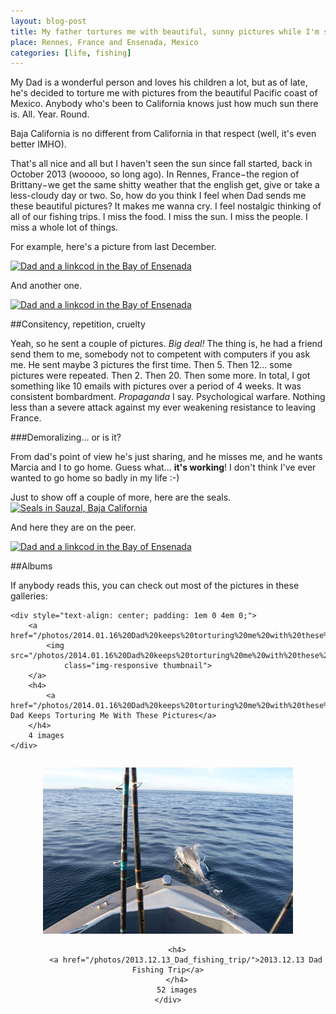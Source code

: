 ```yaml
---
layout: blog-post
title: My father tortures me with beautiful, sunny pictures while I'm stuck in the rain
place: Rennes, France and Ensenada, Mexico
categories: [life, fishing]
---
```


My Dad is a wonderful person and loves his children a lot, but as of late, he's decided to torture me with pictures from the beautiful Pacific coast of Mexico. Anybody who's been to California knows just how much sun there is. All. Year. Round.

Baja California is no different from California in that respect (well, it's even better IMHO).

That's all nice and all but I haven't seen the sun since fall started, back in October 2013 (wooooo, so long ago). In Rennes, France−the region of Brittany−we get the same shitty weather that the english get, give or take a less-cloudy day or two. So, how do you think I feel when Dad sends me these beautiful pictures? It makes me wanna cry. I feel nostalgic thinking of all of our fishing trips. I miss the food. I miss the sun. I miss the people. I miss a whole lot of things.

For example, here's a picture from last December.

<a      href=http://localhost:4000/photos/2013.12.13_Dad_fishing_trip/DSC_5013.JPG >
<img    class="img-responsive" 
        alt="Dad and a linkcod in the Bay of Ensenada" 
        src=http://localhost:4000/photos/2013.12.13_Dad_fishing_trip/DSC_5013.JPG>
</a>

<!--more-->

And another one.

<a href=http://localhost:4000/photos/2013.12.13_Dad_fishing_trip/DSC_4995.JPG ><img class="img-responsive" alt="Dad and a linkcod in the Bay of Ensenada" src=http://localhost:4000/photos/2013.12.13_Dad_fishing_trip/DSC_4995.JPG>
</a>

##Consitency, repetition, cruelty

Yeah, so he sent a couple of pictures. *Big deal!* The thing is, he had a friend send them to me, somebody not to competent with computers if you ask me. He sent maybe 3 pictures the first time. Then 5. Then 12... some pictures were repeated. Then 2. Then 20. Then some more. In total, I got something like 10 emails with pictures over a period of 4 weeks. It was consistent bombardment. *Propaganda* I say. Psychological warfare. Nothing less than a severe attack against my ever weakening resistance to leaving France.


###Demoralizing... or is it?

From dad's point of view he's just sharing, and he misses me, and he wants Marcia and I to go home. Guess what... **it's working**! I don't think I've ever wanted to go home so badly in my life :-)

Just to show off a couple of more, here are the seals.
<a href=http://localhost:4000/photos/2013.12.13_Dad_fishing_trip/DSC_5027.JPG ><img class="img-responsive" alt="Seals in Sauzal, Baja California" src=http://localhost:4000/photos/2013.12.13_Dad_fishing_trip/DSC_5027.JPG>
</a>

And here they are on the peer.

<a      href=http://localhost:4000/photos/2013.12.13_Dad_fishing_trip/DSC_5033.JPG >
<img     src=http://localhost:4000/photos/2013.12.13_Dad_fishing_trip/DSC_5033.JPG
        class="img-responsive" 
        alt="Dad and a linkcod in the Bay of Ensenada" >
</a>

##Albums

If anybody reads this, you can check out most of the pictures in these galleries:

<div class="col-lg-6 col-md-6 col-xs-6 thumb">

<!--     <div style="width: 35em; text-align: center; padding: 1em 0 4em 0;"> -->
<!--         <a href="2014.01.16 Dad keeps torturing me with these pictures"> <img style="max-height: 20em; max-width: 20em;" -->
<!--             src="2014.01.16 Dad keeps torturing me with these pictures/thumbs/DSC_5128.JPG" -->
<!--             > -->
<!--         </a> -->

    <div style="text-align: center; padding: 1em 0 4em 0;">
        <a href="/photos/2014.01.16%20Dad%20keeps%20torturing%20me%20with%20these%20pictures/">
            <img src="/photos/2014.01.16%20Dad%20keeps%20torturing%20me%20with%20these%20pictures/thumbs/DSC_5128.JPG"
                class="img-responsive thumbnail">
        </a>
        <h4>
            <a href="/photos/2014.01.16%20Dad%20keeps%20torturing%20me%20with%20these%20pictures/">2014.01.16 Dad Keeps Torturing Me With These Pictures</a>
        </h4>
        4 images
    </div>
</div>

<div class="col-lg-6 col-md-6 col-xs-6 thumb">
    <div style="text-align: center; padding: 1em 0 4em 0;">
        <a href="/photos/2013.12.13_Dad_fishing_trip/">
            <img src="/photos/2013.12.13_Dad_fishing_trip/thumbs/DSC_4995.JPG"
                class="img-responsive thumbnail">
        </a>
        
        <h4>
            <a href="/photos/2013.12.13_Dad_fishing_trip/">2013.12.13 Dad Fishing Trip</a>
        </h4>
        52 images
    </div>
</div>

